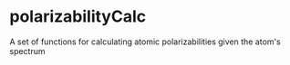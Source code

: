 # polarizabilityCalc
A set of functions for calculating atomic polarizabilities given the atom's spectrum
